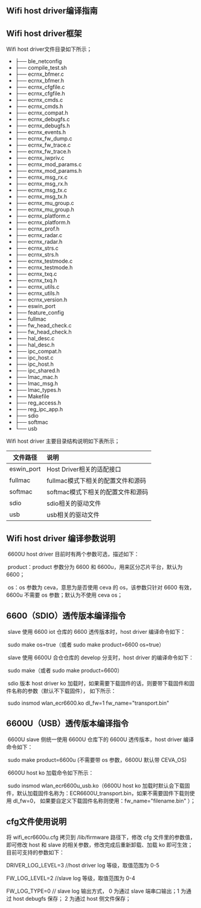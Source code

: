 ## **Wifi host driver编译指南**

## Wifi host driver框架

Wifi host driver文件目录如下所示；

- ├── ble_netconfig
- ├── compile_test.sh
- ├── ecrnx_bfmer.c
- ├── ecrnx_bfmer.h
- ├── ecrnx_cfgfile.c
- ├── ecrnx_cfgfile.h
- ├── ecrnx_cmds.c
- ├── ecrnx_cmds.h
- ├── ecrnx_compat.h
- ├── ecrnx_debugfs.c
- ├── ecrnx_debugfs.h
- ├── ecrnx_events.h
- ├── ecrnx_fw_dump.c
- ├── ecrnx_fw_trace.c
- ├── ecrnx_fw_trace.h
- ├── ecrnx_iwpriv.c
- ├── ecrnx_mod_params.c
- ├── ecrnx_mod_params.h
- ├── ecrnx_msg_rx.c
- ├── ecrnx_msg_rx.h
- ├── ecrnx_msg_tx.c
- ├── ecrnx_msg_tx.h
- ├── ecrnx_mu_group.c
- ├── ecrnx_mu_group.h
- ├── ecrnx_platform.c
- ├── ecrnx_platform.h
- ├── ecrnx_prof.h
- ├── ecrnx_radar.c
- ├── ecrnx_radar.h
- ├── ecrnx_strs.c
- ├── ecrnx_strs.h
- ├── ecrnx_testmode.c
- ├── ecrnx_testmode.h
- ├── ecrnx_txq.c
- ├── ecrnx_txq.h
- ├── ecrnx_utils.c
- ├── ecrnx_utils.h
- ├── ecrnx_version.h
- ├── eswin_port
- ├── feature_config
- ├── fullmac
- ├── fw_head_check.c
- ├── fw_head_check.h
- ├── hal_desc.c
- ├── hal_desc.h
- ├── ipc_compat.h
- ├── ipc_host.c
- ├── ipc_host.h
- ├── ipc_shared.h
- ├── lmac_mac.h
- ├── lmac_msg.h
- ├── lmac_types.h
- ├── Makefile
- ├── reg_access.h
- ├── reg_ipc_app.h
- ├── sdio
- ├── softmac
- └── usb


Wifi host driver 主要目录结构说明如下表所示；

| **文件路径** | **说明**                          |
| ------------ | :-------------------------------- |
| eswin_port   | Host Driver相关的适配接口         |
| fullmac      | fullmac模式下相关的配置文件和源码 |
| softmac      | softmac模式下相关的配置文件和源码 |
| sdio         | sdio相关的驱动文件                |
| usb          | usb相关的驱动文件                 |

## **Wifi host driver 编译参数说明**

​     6600U host driver 目前时有两个参数可选，描述如下：

​     product：product 参数分为 6600 和 6600u，用来区分芯片平台，默认为 6600；

​     os：os 参数为 ceva，意思为是否使用 ceva 的 os，该参数只针对 6600 有效，6600u 不需要 os 参数；默认为不使用 ceva os；

## **6600（SDIO）透传版本编译指令**

​    slave 使用 6600 iot 仓库的 6600 透传版本时，host driver 编译命令如下：

​    sudo make os=true（或者 sudo make product=6600 os=true）

​    slave 使用 6600U 合仓仓库的 develop 分支时，host driver 的编译命令如下：

​    sudo make（或者 sudo make product=6600）

​    sdio 版本 host driver ko 加载时，如果需要下载固件的话，则要带下载固件和固件名称的参数（默认不下载固件）， 如下所示：

​    sudo insmod wlan_ecr6600.ko dl_fw=1 fw_name="transport.bin"



## **6600U（USB）透传版本编译指令**

​    6600U slave 侧统一使用 6600U 仓库下的 6600U 透传版本，host driver 编译命令如下：

​    sudo make product=6600u (不需要带 os 参数，6600U 默认带 CEVA_OS)

​    6600U host ko 加载命令如下所示：

​    sudo insmod wlan_ecr6600u_usb.ko（6600U host ko 加载时默认会下载固件，默认加载固件名称为：ECR6600U_transport.bin，如果不需要固件下载则使用 dl_fw=0， 如果要自定义下载固件名称则使用：fw_name="filename.bin" ）；

## cfg文件使用说明

将 wifi_ecr6600u.cfg 拷贝到 /lib/firmware 路径下，修改 cfg 文件里的参数值，即可修改 host 和 slave 的相关参数，修改完成后重新卸载、加载 ko 即可生效；目前可支持的参数如下：

DRIVER_LOG_LEVEL=3  //host driver log 等级，取值范围为 0-5

FW_LOG_LEVEL=2  //slave log 等级，取值范围为 0-4

FW_LOG_TYPE=0  // slave log 输出方式， 0 为通过 slave 端串口输出；1 为通过 host debugfs 保存； 2 为通过 host 侧文件保存；
